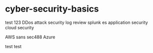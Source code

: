 # cyber-security-basics

test 123
DDos attack 
security log review
splunk es
application security
 cloud security 

AWS
sans sec488
Azure

test
  test